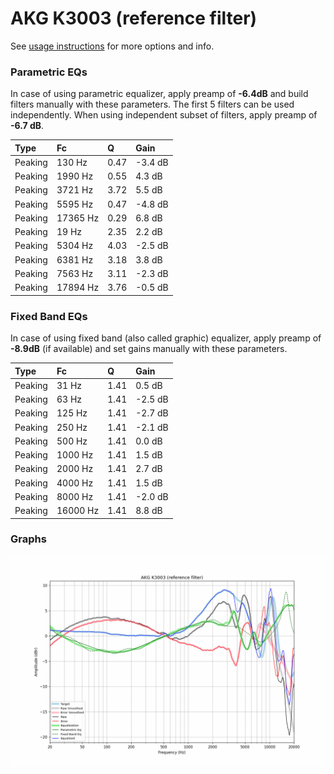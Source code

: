 # AKG K3003 (reference filter)
See [usage instructions](https://github.com/jaakkopasanen/AutoEq#usage) for more options and info.

### Parametric EQs
In case of using parametric equalizer, apply preamp of **-6.4dB** and build filters manually
with these parameters. The first 5 filters can be used independently.
When using independent subset of filters, apply preamp of **-6.7 dB**.

| Type    | Fc       |    Q | Gain    |
|:--------|:---------|:-----|:--------|
| Peaking | 130 Hz   | 0.47 | -3.4 dB |
| Peaking | 1990 Hz  | 0.55 | 4.3 dB  |
| Peaking | 3721 Hz  | 3.72 | 5.5 dB  |
| Peaking | 5595 Hz  | 0.47 | -4.8 dB |
| Peaking | 17365 Hz | 0.29 | 6.8 dB  |
| Peaking | 19 Hz    | 2.35 | 2.2 dB  |
| Peaking | 5304 Hz  | 4.03 | -2.5 dB |
| Peaking | 6381 Hz  | 3.18 | 3.8 dB  |
| Peaking | 7563 Hz  | 3.11 | -2.3 dB |
| Peaking | 17894 Hz | 3.76 | -0.5 dB |

### Fixed Band EQs
In case of using fixed band (also called graphic) equalizer, apply preamp of **-8.9dB**
(if available) and set gains manually with these parameters.

| Type    | Fc       |    Q | Gain    |
|:--------|:---------|:-----|:--------|
| Peaking | 31 Hz    | 1.41 | 0.5 dB  |
| Peaking | 63 Hz    | 1.41 | -2.5 dB |
| Peaking | 125 Hz   | 1.41 | -2.7 dB |
| Peaking | 250 Hz   | 1.41 | -2.1 dB |
| Peaking | 500 Hz   | 1.41 | 0.0 dB  |
| Peaking | 1000 Hz  | 1.41 | 1.5 dB  |
| Peaking | 2000 Hz  | 1.41 | 2.7 dB  |
| Peaking | 4000 Hz  | 1.41 | 1.5 dB  |
| Peaking | 8000 Hz  | 1.41 | -2.0 dB |
| Peaking | 16000 Hz | 1.41 | 8.8 dB  |

### Graphs
![](./AKG%20K3003%20(reference%20filter).png)